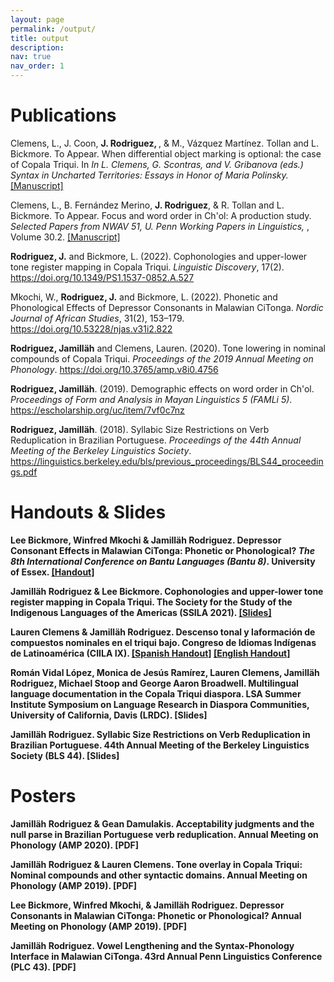 ```yaml
---
layout: page
permalink: /output/
title: output
description:
nav: true
nav_order: 1
---
```


# Publications

Clemens, L., J. Coon, <b>J. Rodriguez, </b>, & M., Vázquez Martínez. Tollan and L. Bickmore. To Appear. When differential object marking is optional: the case of Copala Triqui. In <i>In L. Clemens, G. Scontras, and V. Gribanova (eds.) Syntax in Uncharted Territories: Essays in Honor of Maria Polinsky. </i> <a href="https://www.lingdomain.org/uploads/2/4/8/4/24841606/clemenscoonmpfs.pdf">[Manuscript]</a><br>

Clemens, L., B. Fernández Merino, <b>J. Rodriguez</b>, & R. Tollan and L. Bickmore. To Appear. Focus and word order in Ch'ol: A production study. <i>Selected Papers from NWAV 51​, U. Penn Working Papers in Linguistics, </i>, Volume 30.2. <a href="https://www.lingdomain.org/uploads/2/4/8/4/24841606/nwav51clemensetal.pdf">[Manuscript]</a><br>

<b>Rodriguez, J.</b> and Bickmore, L. (2022). Cophonologies and upper-lower tone register mapping in Copala Triqui. <i>Linguistic Discovery</i>, 17(2). <a href="https://doi.org/10.1349/PS1.1537-0852.A.527">https://doi.org/10.1349/PS1.1537-0852.A.527</a><br>

Mkochi, W., <b>Rodriguez, J.</b> and Bickmore, L. (2022). Phonetic and Phonological Effects of Depressor Consonants in Malawian CiTonga. <i>Nordic Journal of African Studies</i>, 31(2), 153–179. <a href="https://doi.org/10.53228/njas.v31i2.822">https://doi.org/10.53228/njas.v31i2.822</a><br>

<b>Rodriguez, Jamilläh</b> and Clemens, Lauren. (2020). Tone lowering in nominal compounds of Copala Triqui. <i>Proceedings of the 2019 Annual Meeting on Phonology</i>. <a href="https://doi.org/10.3765/amp.v8i0.4756">https://doi.org/10.3765/amp.v8i0.4756</a><br>

<b>Rodriguez, Jamilläh</b>. (2019). Demographic effects on word order in Ch'ol. <i>Proceedings of Form and Analysis in Mayan Linguistics 5 (FAMLi 5)</i>. <a href="https://escholarship.org/uc/item/7vf0c7nz">https://escholarship.org/uc/item/7vf0c7nz</a><br>

<b>Rodriguez, Jamilläh</b>. (2018). Syllabic Size Restrictions on Verb Reduplication in Brazilian Portuguese. <i>Proceedings of the 44th Annual Meeting of the Berkeley Linguistics Society</i>. <a href="https://linguistics.berkeley.edu/bls/previous_proceedings/BLS44_proceedings.pdf">https://linguistics.berkeley.edu/bls/previous_proceedings/BLS44_proceedings.pdf</a><br>

# Handouts & Slides

<b>Lee Bickmore, Winfred Mkochi & <b>Jamilläh Rodriguez</b>. Depressor Consonant Effects in Malawian CiTonga: Phonetic or Phonological? <i>The 8th International Conference on Bantu Languages (Bantu 8)</i>. University of Essex. <a href="https://d4ab0dac-3e2f-4f19-8555-d34e71ac2042.filesusr.com/ugd/80a847_efc53c103ed54faf96ff17520706cae4.pdf">[Handout]</a><br>

Jamilläh Rodriguez & Lee Bickmore. Cophonologies and upper-lower tone register mapping in Copala Triqui. The Society for the Study of the Indigenous Languages of the Americas (SSILA 2021). <a href="https://d4ab0dac-3e2f-4f19-8555-d34e71ac2042.filesusr.com/ugd/80a847_9d08dcdc063b4bc99840d9f2580360f6.pdf">[Slides]</a><br> 

Lauren Clemens & Jamilläh Rodriguez. Descenso tonal y laformación de compuestos nominales en el triqui bajo. Congreso de Idiomas Indígenas de Latinoamérica (CIILA IX). <a href="https://d4ab0dac-3e2f-4f19-8555-d34e71ac2042.filesusr.com/ugd/80a847_c7a4c1f68e184f5eafce46179f47accf.pdf">[Spanish Handout]</a> <a href="https://d4ab0dac-3e2f-4f19-8555-d34e71ac2042.filesusr.com/ugd/80a847_ea3e59dd81204bfabf14e6a66a8dc42a.pdf">[English Handout]</a><br>

Román Vidal López, Monica de Jesús Ramírez, Lauren Clemens, Jamilläh Rodriguez, Michael Stoop and George Aaron Broadwell. Multilingual language documentation in the Copala Triqui diaspora. LSA Summer Institute Symposium on Language Research in Diaspora Communities, University of California, Davis (LRDC). [Slides]

Jamilläh Rodriguez. Syllabic Size Restrictions on Verb Reduplication in Brazilian Portuguese. 44th Annual Meeting of the Berkeley Linguistics Society (BLS 44). [Slides]

# Posters

Jamilläh Rodriguez & Gean Damulakis. Acceptability judgments and the null parse in Brazilian Portuguese verb reduplication. Annual Meeting on Phonology (AMP 2020). [PDF]

Jamilläh Rodriguez & Lauren Clemens. Tone overlay in Copala Triqui: Nominal compounds and other syntactic domains. Annual Meeting on Phonology (AMP 2019). [PDF]

Lee Bickmore, Winfred Mkochi, & Jamilläh Rodriguez. Depressor Consonants in Malawian CiTonga: Phonetic or Phonological? Annual Meeting on Phonology (AMP 2019).  [PDF]

Jamilläh Rodriguez. Vowel Lengthening and the Syntax-Phonology Interface in Malawian CiTonga. 43rd Annual Penn Linguistics Conference (PLC 43). [PDF]

